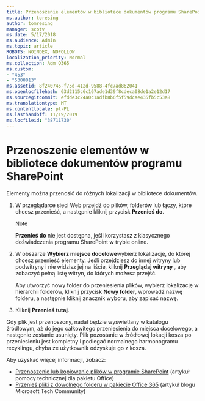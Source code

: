 ```yaml
---
title: Przenoszenie elementów w bibliotece dokumentów programu SharePoint
ms.author: toresing
author: tomresing
manager: scotv
ms.date: 5/17/2018
ms.audience: Admin
ms.topic: article
ROBOTS: NOINDEX, NOFOLLOW
localization_priority: Normal
ms.collection: Adm_O365
ms.custom:
- "453"
- "5300013"
ms.assetid: 8f240745-f75d-412d-9588-4fc7ad862041
ms.openlocfilehash: 63d2115c6c167ade1d39f8cdeca08de1a2e12d17
ms.sourcegitcommit: efdde3c24a0c1adfb8b6f5f59dcae435fb5c53a8
ms.translationtype: MT
ms.contentlocale: pl-PL
ms.lasthandoff: 11/19/2019
ms.locfileid: "38711730"
---
```

# <a name="move-items-in-a-sharepoint-document-library"></a>Przenoszenie elementów w bibliotece dokumentów programu SharePoint

Elementy można przenosić do różnych lokalizacji w bibliotece dokumentów.
  
1. W przeglądarce sieci Web przejdź do plików, folderów lub łączy, które chcesz przenieść, a następnie kliknij przycisk **Przenieś do**.

    > [!NOTE]
    > **Przenieś do** nie jest dostępna, jeśli korzystasz z klasycznego doświadczenia programu SharePoint w trybie online.
  
2. W obszarze **Wybierz miejsce docelowe**wybierz lokalizację, do której chcesz przenieść elementy. Jeśli przejdziesz do innej witryny lub podwitryny i nie widzisz jej na liście, kliknij **Przeglądaj witryny** , aby zobaczyć pełną listę witryn, do których możesz przejść.

    Aby utworzyć nowy folder do przeniesienia plików, wybierz lokalizację w hierarchii folderów, kliknij przycisk **Nowy folder**, wprowadź nazwę folderu, a następnie kliknij znacznik wyboru, aby zapisać nazwę.

3. Kliknij **Przenieś tutaj**.

 Gdy plik jest przenoszony, nadal będzie wyświetlany w katalogu źródłowym, aż do jego całkowitego przeniesienia do miejsca docelowego, a następnie zostanie usunięty. Plik pozostanie w źródłowej lokacji kosza po przeniesieniu jest kompletny i podlegać normalnego harmonogramu recyklingu, chyba że użytkownik odzyskuje go z kosza.

Aby uzyskać więcej informacji, zobacz:

 - [Przenoszenie lub kopiowanie plików w programie SharePoint](https://support.office.com/article/move-or-copy-files-in-sharepoint-00e2f483-4df3-46be-a861-1f5f0c1a87bc) (artykuł pomocy technicznej dla pakietu Office)
 - [Przenieś pliki z dowolnego folderu w pakiecie Office 365](https://techcommunity.microsoft.com/t5/Microsoft-SharePoint-Blog/Now-move-files-anywhere-in-Office-365-SharePoint-and-OneDrive/ba-p/146973) (artykuł blogu Microsoft Tech Community) 